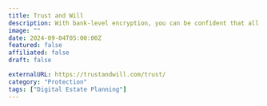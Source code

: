 ```yaml
---
title: Trust and Will
description: With bank-level encryption, you can be confident that all of your information is secure.
image: ""
date: 2024-09-04T05:00:00Z
featured: false
affiliated: false
draft: false

externalURL: https://trustandwill.com/trust/
category: "Protection"
tags: ["Digital Estate Planning"]
---
```

